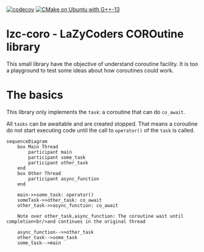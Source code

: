 [![codecov](https://codecov.io/gh/lazy-coders/lzc-coro/graph/badge.svg?token=O1N5INRR9G)](https://codecov.io/gh/lazy-coders/lzc-coro) [![CMake on Ubuntu with G++-13](https://github.com/lazy-coders/lzc-coro/actions/workflows/cmake-ubuntu-g++13.yml/badge.svg)](https://github.com/lazy-coders/lzc-coro/actions/workflows/cmake-ubuntu-g++13.yml)

# lzc-coro - LaZyCoders COROutine library

This small library have the objective of understand coroutine facility. It is
too a playground to test some ideas about how coroutines could work.

# The basics

This library only implements the `task`: a coroutine that can do `co_await`.

All `tasks` can be awaitable and are created stopped. That means a coroutine do
not start executing code until the call to `operator()` of the `task` is called.

```mermaid
sequenceDiagram
    box Main Thread
        participant main
        participant some_task
        participant other_task
    end
    box Other Thread
        participant async_function
    end

    main->>some_task: operator()
    someTask->>other_task: co_await
    other_task->>async_function: co_await

    Note over other_task,async_function: The coroutine wait until completion<br/>and continues in the original thread

    async_function-->>other_task
    other_task-->some_task
    some_task-->main
```